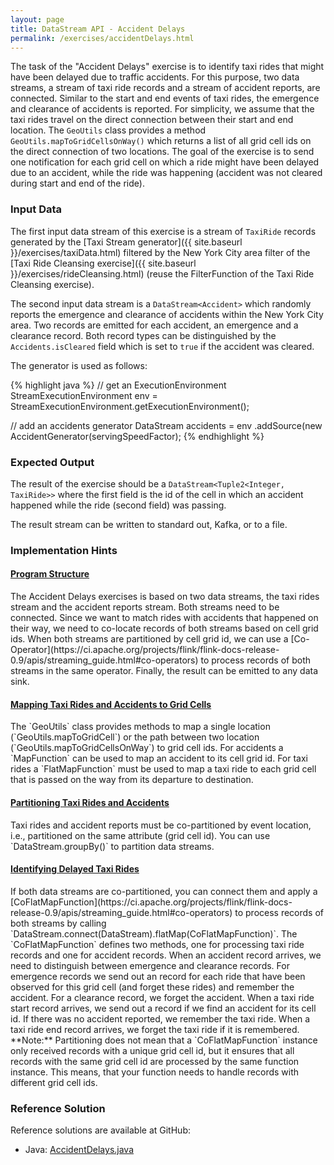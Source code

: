 ```yaml
---
layout: page
title: DataStream API - Accident Delays
permalink: /exercises/accidentDelays.html
---
```


The task of the "Accident Delays" exercise is to identify taxi rides that might have been delayed due to traffic accidents. For this purpose, two data streams, a stream of taxi ride records and a stream of accident reports, are connected. Similar to the start and end events of taxi rides, the emergence and clearance of accidents is reported. For simplicity, we assume that the taxi rides travel on the direct connection between their start and end location. 
The `GeoUtils` class provides a method `GeoUtils.mapToGridCellsOnWay()` which returns a list of all grid cell ids on the direct connection of two locations. The goal of the exercise is to send one notification for each grid cell on which a ride might have been delayed due to an accident, while the ride was happening (accident was not cleared during start and end of the ride).

### Input Data

The first input data stream of this exercise is a stream of `TaxiRide` records generated by the [Taxi Stream generator]({{ site.baseurl }}/exercises/taxiData.html) filtered by the New York City area filter of the [Taxi Ride Cleansing exercise]({{ site.baseurl }}/exercises/rideCleansing.html) (reuse the FilterFunction of the Taxi Ride Cleansing exercise).

The second input data stream is a `DataStream<Accident>` which randomly reports the emergence and clearance of accidents within the New York City area. Two records are emitted for each accident, an emergence and a clearance record. Both record types can be distinguished by the `Accidents.isCleared` field which is set to `true` if the accident was cleared.

The generator is used as follows:

{% highlight java %}
// get an ExecutionEnvironment
StreamExecutionEnvironment env = 
  StreamExecutionEnvironment.getExecutionEnvironment();

// add an accidents generator
DataStream<Accident> accidents = env
	.addSource(new AccidentGenerator(servingSpeedFactor);
{% endhighlight %}

### Expected Output

The result of the exercise should be a `DataStream<Tuple2<Integer, TaxiRide>>` where the first field is the id of the cell in which an accident happened while the ride (second field) was passing.

The result stream can be written to standard out, Kafka, or to a file.

### Implementation Hints

<div class="panel-group" id="accordion" role="tablist" aria-multiselectable="true">
  <div class="panel panel-default">
    <div class="panel-heading" role="tab" id="headingOne">
      <h4 class="panel-title">
        <a class="collapsed" role="button" data-toggle="collapse" data-parent="#accordion" href="#collapseOne" aria-expanded="false" aria-controls="collapseOne">
Program Structure
        </a>
      </h4>
    </div>
    <div id="collapseOne" class="panel-collapse collapse" role="tabpanel" aria-labelledby="headingOne">
      <div class="panel-body" markdown="span">
The Accident Delays exercises is based on two data streams, the taxi rides stream and the accident reports stream. Both streams need to be connected. Since we want to match rides with accidents that happened on their way, we need to co-locate records of both streams based on cell grid ids. When both streams are partitioned by cell grid id, we can use a [Co-Operator](https://ci.apache.org/projects/flink/flink-docs-release-0.9/apis/streaming_guide.html#co-operators) to process records of both streams in the same operator. Finally, the result can be emitted to any data sink.
      </div>
    </div>
  </div>
  <div class="panel panel-default">
    <div class="panel-heading" role="tab" id="headingTwo">
      <h4 class="panel-title">
        <a class="collapsed" role="button" data-toggle="collapse" data-parent="#accordion" href="#collapseTwo" aria-expanded="false" aria-controls="collapseTwo">
Mapping Taxi Rides and Accidents to Grid Cells
        </a>
      </h4>
    </div>
    <div id="collapseTwo" class="panel-collapse collapse" role="tabpanel" aria-labelledby="headingTwo">
      <div class="panel-body" markdown="span">
The `GeoUtils` class provides methods to map a single location (`GeoUtils.mapToGridCell`) or the path between two location (`GeoUtils.mapToGridCellsOnWay`) to grid cell ids. For accidents a `MapFunction` can be used to map an accident to its cell grid id. For taxi rides a `FlatMapFunction` must be used to map a taxi ride to each grid cell that is passed on the way from its departure to destination.
      </div>
    </div>
  </div>
  <div class="panel panel-default">
    <div class="panel-heading" role="tab" id="headingThree">
      <h4 class="panel-title">
        <a class="collapsed" role="button" data-toggle="collapse" data-parent="#accordion" href="#collapseThree" aria-expanded="false" aria-controls="collapseThree">
Partitioning Taxi Rides and Accidents
        </a>
      </h4>
    </div>
    <div id="collapseThree" class="panel-collapse collapse" role="tabpanel" aria-labelledby="headingThree">
      <div class="panel-body" markdown="span">
Taxi rides and accident reports must be co-partitioned by event location, i.e., partitioned on the same attribute (grid cell id). You can use `DataStream.groupBy()` to partition data streams.
      </div>
    </div>
  </div>
  <div class="panel panel-default">
    <div class="panel-heading" role="tab" id="headingFour">
      <h4 class="panel-title">
        <a class="collapsed" role="button" data-toggle="collapse" data-parent="#accordion" href="#collapseFour" aria-expanded="false" aria-controls="collapseFour">
Identifying Delayed Taxi Rides
        </a>
      </h4>
    </div>
    <div id="collapseFour" class="panel-collapse collapse" role="tabpanel" aria-labelledby="headingFour">
      <div class="panel-body" markdown="span">
If both data streams are co-partitioned, you can connect them and apply a [CoFlatMapFunction](https://ci.apache.org/projects/flink/flink-docs-release-0.9/apis/streaming_guide.html#co-operators) to process records of both streams by calling `DataStream.connect(DataStream).flatMap(CoFlatMapFunction)`. The `CoFlatMapFunction` defines two methods, one for processing taxi ride records and one for accident records. When an accident record arrives, we need to distinguish between emergence and clearance records. For emergence records we send out an record for each ride that have been observed for this grid cell (and forget these rides) and remember the accident. For a clearance record, we forget the accident. When a taxi ride start record arrives, we send out a record if we find an accident for its cell id. If there was no accident reported, we remember the taxi ride. When a taxi ride end record arrives, we forget the taxi ride if it is remembered.
<br>
**Note:** Partitioning does not mean that a `CoFlatMapFunction` instance only received records with a unique grid cell id, but it ensures that all records with the same grid cell id are processed by the same function instance. This means, that your function needs to handle records with different grid cell ids.
      </div>
    </div>
  </div>
</div>

### Reference Solution

Reference solutions are available at GitHub:

- Java: [AccidentDelays.java](https://github.com/dataArtisans/flink-training-exercises/blob/master/src/main/java/com/dataArtisans/flinkTraining/exercises/dataStreamJava/accidentDelays/AccidentDelays.java)
